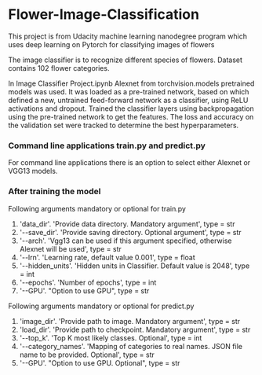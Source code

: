 # Flower-Image-Classification
This project is from Udacity machine learning nanodegree program which uses deep learning on Pytorch for classifying images of flowers

The image classifier is to recognize different species of flowers. Dataset contains 102 flower categories.

In Image Classifier Project.ipynb Alexnet from torchvision.models pretrained models was used. It was loaded as a pre-trained network, based on which defined a new, untrained feed-forward network as a classifier, using ReLU activations and dropout. Trained the classifier layers using backpropagation using the pre-trained network to get the features. The loss and accuracy on the validation set were tracked to determine the best hyperparameters.

### Command line applications train.py and predict.py
For command line applications there is an option to select either Alexnet or VGG13 models.

### After training the model


Following arguments mandatory or optional for train.py

1. 'data_dir'. 'Provide data directory. Mandatory argument', type = str
2. '--save_dir'. 'Provide saving directory. Optional argument', type = str
3. '--arch'. 'Vgg13 can be used if this argument specified, otherwise Alexnet will be used', type = str
4. '--lrn'. 'Learning rate, default value 0.001', type = float
5. '--hidden_units'. 'Hidden units in Classifier. Default value is 2048', type = int
6. '--epochs'. 'Number of epochs', type = int
7. '--GPU'. "Option to use GPU", type = str


Following arguments mandatory or optional for predict.py

1. 'image_dir'. 'Provide path to image. Mandatory argument', type = str
2. 'load_dir'. 'Provide path to checkpoint. Mandatory argument', type = str
3. '--top_k'. 'Top K most likely classes. Optional', type = int
4. '--category_names'. 'Mapping of categories to real names. JSON file name to be provided. Optional', type = str
5. '--GPU'. "Option to use GPU. Optional", type = str
